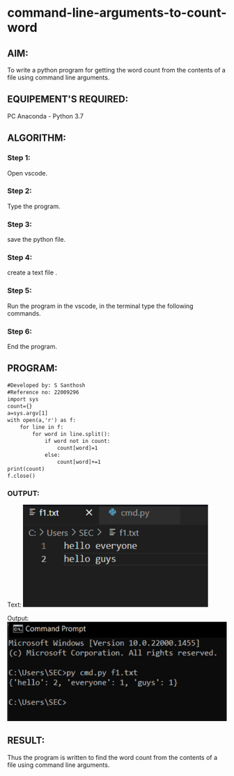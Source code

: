 # command-line-arguments-to-count-word
## AIM:
To write a python program for getting the word count from the contents of a file using command line arguments.
## EQUIPEMENT'S REQUIRED: 
PC
Anaconda - Python 3.7
## ALGORITHM: 
### Step 1:

Open vscode.
### Step 2:

Type the program.
### Step 3:

save the python file.
### Step 4:

create a text file .
### Step 5:

Run the program in the vscode, in the terminal type the following commands.
### Step 6:

End the program.

## PROGRAM:
```
#Developed by: S Santhosh
#Reference no: 22009296
import sys
count={}
a=sys.argv[1]
with open(a,'r') as f:
    for line in f:
        for word in line.split():
            if word not in count:
                count[word]=1
            else:
                count[word]+=1
print(count)
f.close()
```
### OUTPUT:

Text:
!['output'](/cmd%20text.png)

Output:
!['output'](/cmd%20output.png)


## RESULT:
Thus the program is written to find the word count from the contents of a file using command line arguments.
